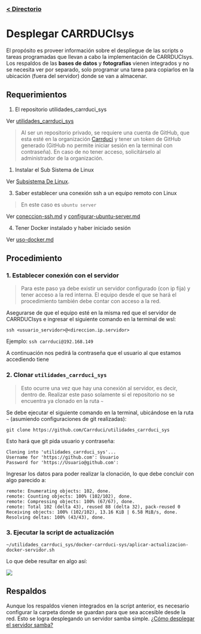 ### [< Directorio](../directorio.md)

# Desplegar CARRDUCIsys

El propósito es proveer información sobre el despliegue de las scripts o tareas 
programadas que llevan a cabo la implementación de CARRDUCIsys. Los respaldos de las **bases de datos** y 
**fotografías** vienen integrados y no se necesita ver por separado, solo programar una tarea para copiarlos
en la ubicación (fuera del servidor) donde se van a almacenar.
## Requerimientos

1. El repositorio utilidades_carrduci_sys

Ver [utilidades_carrduci_sys](https://github.com/Carrduci/utilidades_carrduci_sys)

  > Al ser un repositorio privado, se requiere una cuenta de GitHub, que esta esté en la organización 
  > [Carrduci](https://github.com/orgs/Carrduci) y tener un token de GitHub generado (GitHub no permite iniciar 
  > sesión en la terminal con contraseña). En caso de no tener acceso, solicitárselo al administrador de la organización.
  
1. Instalar el Sub Sistema  de Linux

Ver [Subsistema De Linux](https://learn.microsoft.com/es-es/windows/wsl/install).

3.  Saber establecer una conexión ssh a un equipo remoto con Linux

  >En este caso es `ubuntu server`

Ver [coneccion-ssh.md](../ubuntu-serverr/conexion-ssh.md) y 
[configurar-ubuntu-server.md](../ubuntu-serverr/configurar-ubuntu-server.md)

4. Tener Docker instalado y haber iniciado sesión

Ver [uso-docker.md](../docker/uso-docker.md)
  
## Procedimiento

### 1. Establecer conexión con el servidor
> Para este paso ya debe existir un servidor configurado (con ip fija) y tener acceso a la red 
> interna. El equipo desde el que se hará el procedimiento también debe contar con acceso a la
> red.

Asegurarse de que el equipo esté en la misma red que el servidor de CARRDUCIsys e ingresar el 
siguiente comando en la terminal de wsl:

```
ssh <usuario_servidor>@<direccion.ip.servidor>
```
Ejemplo: `ssh carrduci@192.168.149`

A continuación nos pedirá la contraseña que el usuario al que estamos accediendo tiene

### 2. Clonar `utilidades_carrduci_sys`
> Esto ocurre una vez que hay una conexión al servidor, es decir, dentro de.
> Realizar este paso solamente si el repositorio no se encuentra ya clonado en la ruta `~`

Se debe ejecutar el siguiente comando en la terminal, ubicándose en la ruta `~` (asumiendo configuraciones de git realizadas):

```
git clone https://github.com/Carrduci/utilidades_carrduci_sys
```
Esto hará que git pida usuario y contraseña:
```
Cloning into 'utilidades_carrduci_sys'...
Username for 'https://github.com': Usuario
Password for 'https://Usuario@github.com':
```
Ingresar los datos para poder realizar la clonación, lo que debe concluir con algo parecido a:
```
remote: Enumerating objects: 102, done.
remote: Counting objects: 100% (102/102), done.
remote: Compressing objects: 100% (67/67), done.
remote: Total 102 (delta 43), reused 88 (delta 32), pack-reused 0
Receiving objects: 100% (102/102), 13.16 KiB | 6.58 MiB/s, done.
Resolving deltas: 100% (43/43), done.
```

### 3. Ejecutar la script de actualización

```
~/utilidades_carrduci_sys/docker-carrduci-sys/aplicar-actualizacion-docker-servidor.sh

```
Lo que debe resultar en algo así:

![](../assets/gifs/desplegar_actualizacion_carrduci_sys.gif)
## Respaldos
Aunque los respaldos vienen integrados en la script anterior, es necesario configurar la
carpeta donde se guardan para que sea accesible desde la red. Esto se logra desplegando
un servidor samba simple. [¿Cómo desplegar el servidor samba?](servidor-samba-carpeta-respaldos.md)